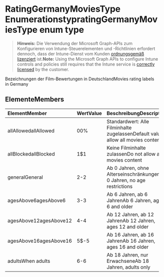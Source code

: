 # <a name="ratinggermanymoviestype-enum-type"></a><span data-ttu-id="e0f2f-101">RatingGermanyMoviesType Enumerationstyp</span><span class="sxs-lookup"><span data-stu-id="e0f2f-101">ratingGermanyMoviesType enum type</span></span>

> <span data-ttu-id="e0f2f-102">**Hinweis:** Die Verwendung der Microsoft Graph-APIs zum Konfigurieren von Intune-Steuerelementen und -Richtlinien erfordert dennoch, dass der Intune-Dienst vom Kunden [ordnungsgemäß lizenziert](https://go.microsoft.com/fwlink/?linkid=839381) ist.</span><span class="sxs-lookup"><span data-stu-id="e0f2f-102">**Note:** Using the Microsoft Graph APIs to configure Intune controls and policies still requires that the Intune service is [correctly licensed](https://go.microsoft.com/fwlink/?linkid=839381) by the customer.</span></span>

<span data-ttu-id="e0f2f-103">Bezeichnungen der Film-Bewertungen in Deutschland</span><span class="sxs-lookup"><span data-stu-id="e0f2f-103">Movies rating labels in Germany</span></span>
## <a name="members"></a><span data-ttu-id="e0f2f-104">Elemente</span><span class="sxs-lookup"><span data-stu-id="e0f2f-104">Members</span></span>
|<span data-ttu-id="e0f2f-105">Element</span><span class="sxs-lookup"><span data-stu-id="e0f2f-105">Member</span></span>|<span data-ttu-id="e0f2f-106">Wert</span><span class="sxs-lookup"><span data-stu-id="e0f2f-106">Value</span></span>|<span data-ttu-id="e0f2f-107">Beschreibung</span><span class="sxs-lookup"><span data-stu-id="e0f2f-107">Description</span></span>|
|:---|:---|:---|
|<span data-ttu-id="e0f2f-108">allAllowed</span><span class="sxs-lookup"><span data-stu-id="e0f2f-108">allAllowed</span></span>|<span data-ttu-id="e0f2f-109">0</span><span class="sxs-lookup"><span data-stu-id="e0f2f-109">0%</span></span>|<span data-ttu-id="e0f2f-110">Standardwert: Alle Filminhalte zugelassen</span><span class="sxs-lookup"><span data-stu-id="e0f2f-110">Default value, allow all movies content</span></span>|
|<span data-ttu-id="e0f2f-111">allBlocked</span><span class="sxs-lookup"><span data-stu-id="e0f2f-111">allBlocked</span></span>|<span data-ttu-id="e0f2f-112">1</span><span class="sxs-lookup"><span data-stu-id="e0f2f-112">$1</span></span>|<span data-ttu-id="e0f2f-113">Keine Filminhalte zulassen</span><span class="sxs-lookup"><span data-stu-id="e0f2f-113">Do not allow any movies content</span></span>|
|<span data-ttu-id="e0f2f-114">general</span><span class="sxs-lookup"><span data-stu-id="e0f2f-114">General</span></span>|<span data-ttu-id="e0f2f-115">2</span><span class="sxs-lookup"><span data-stu-id="e0f2f-115">-2</span></span>|<span data-ttu-id="e0f2f-116">Ab 0 Jahren, ohne Alterseinschränkungen</span><span class="sxs-lookup"><span data-stu-id="e0f2f-116">Ab 0 Jahren, no age restrictions</span></span>|
|<span data-ttu-id="e0f2f-117">agesAbove6</span><span class="sxs-lookup"><span data-stu-id="e0f2f-117">agesAbove6</span></span>|<span data-ttu-id="e0f2f-118">3</span><span class="sxs-lookup"><span data-stu-id="e0f2f-118">-3</span></span>|<span data-ttu-id="e0f2f-119">Ab 6 Jahren, ab 6 Jahren</span><span class="sxs-lookup"><span data-stu-id="e0f2f-119">Ab 6 Jahren, ages 6 and older</span></span>|
|<span data-ttu-id="e0f2f-120">agesAbove12</span><span class="sxs-lookup"><span data-stu-id="e0f2f-120">agesAbove12</span></span>|<span data-ttu-id="e0f2f-121">4</span><span class="sxs-lookup"><span data-stu-id="e0f2f-121">-4</span></span>|<span data-ttu-id="e0f2f-122">Ab 12 Jahren, ab 12 Jahren</span><span class="sxs-lookup"><span data-stu-id="e0f2f-122">Ab 12 Jahren, ages 12 and older</span></span>|
|<span data-ttu-id="e0f2f-123">agesAbove16</span><span class="sxs-lookup"><span data-stu-id="e0f2f-123">agesAbove16</span></span>|<span data-ttu-id="e0f2f-124">5</span><span class="sxs-lookup"><span data-stu-id="e0f2f-124">$-5</span></span>|<span data-ttu-id="e0f2f-125">Ab 16 Jahren, ab 16 Jahren</span><span class="sxs-lookup"><span data-stu-id="e0f2f-125">Ab 16 Jahren, ages 16 and older</span></span>|
|<span data-ttu-id="e0f2f-126">adults</span><span class="sxs-lookup"><span data-stu-id="e0f2f-126">When adults</span></span>|<span data-ttu-id="e0f2f-127">6</span><span class="sxs-lookup"><span data-stu-id="e0f2f-127">-6</span></span>|<span data-ttu-id="e0f2f-128">Ab 18 Jahren, nur Erwachsene</span><span class="sxs-lookup"><span data-stu-id="e0f2f-128">Ab 18 Jahren, adults only</span></span>|



